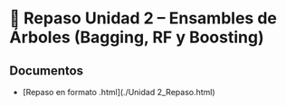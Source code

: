 # **🧠 Repaso Unidad 2 – Ensambles de Árboles (Bagging, RF y Boosting)**

## **Documentos**
- [Repaso en formato .html](./Unidad 2_Repaso.html)
